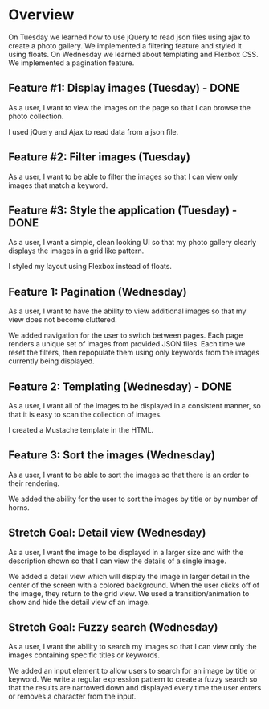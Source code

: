 # Overview
On Tuesday we learned how to use jQuery to read json files using ajax to create a photo gallery. We implemented a filtering feature and styled it using floats. On Wednesday we learned about templating and Flexbox CSS. We implemented a pagination feature.

## Feature #1: Display images (Tuesday) - DONE
As a user, I want to view the images on the page so that I can browse the photo collection.

I used jQuery and Ajax to read data from a json file.

## Feature #2: Filter images (Tuesday)
As a user, I want to be able to filter the images so that I can view only images that match a keyword.

## Feature #3: Style the application (Tuesday) - DONE
As a user, I want a simple, clean looking UI so that my photo gallery clearly displays the images in a grid like pattern.

I styled my layout using Flexbox instead of floats.

## Feature 1: Pagination (Wednesday)
As a user, I want to have the ability to view additional images so that my view does not become cluttered.

We added navigation for the user to switch between pages. Each page renders a unique set of images from provided JSON files. Each time we reset the filters, then repopulate them using only keywords from the images currently being displayed.

## Feature 2: Templating (Wednesday) - DONE
As a user, I want all of the images to be displayed in a consistent manner, so that it is easy to scan the collection of images.

I created a Mustache template in the HTML.

## Feature 3: Sort the images (Wednesday)
As a user, I want to be able to sort the images so that there is an order to their rendering.

We added the ability for the user to sort the images by title or by number of horns.

## Stretch Goal: Detail view (Wednesday)
As a user, I want the image to be displayed in a larger size and with the description shown so that I can view the details of a single image.

We added a detail view which will display the image in larger detail in the center of the screen with a colored background. When the user clicks off of the image, they return to the grid view. We used a transition/animation to show and hide the detail view of an image.

## Stretch Goal: Fuzzy search (Wednesday)
As a user, I want the ability to search my images so that I can view only the images containing specific titles or keywords.

We added an input element to allow users to search for an image by title or keyword. We write a regular expression pattern to create a fuzzy search so that the results are narrowed down and displayed every time the user enters or removes a character from the input.